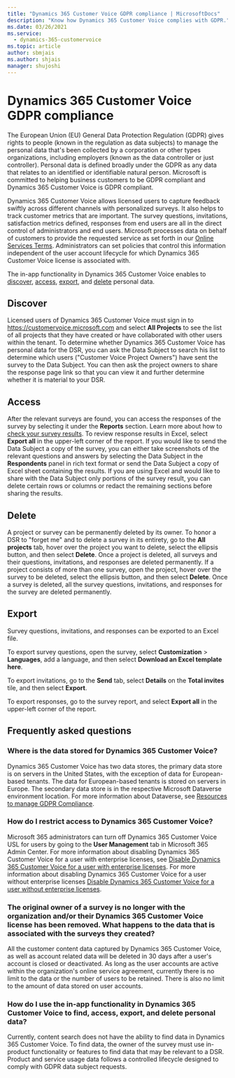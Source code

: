 ```yaml
---
title: "Dynamics 365 Customer Voice GDPR compliance | MicrosoftDocs"
description: "Know how Dynamics 365 Customer Voice complies with GDPR."
ms.date: 03/26/2021
ms.service: 
  - dynamics-365-customervoice
ms.topic: article
author: sbmjais
ms.author: shjais
manager: shujoshi
---
```


# Dynamics 365 Customer Voice GDPR compliance

The European Union (EU) General Data Protection Regulation (GDPR) gives rights to people (known in the regulation as data subjects) to manage the personal data that's been collected by a corporation or other types organizations, including employers (known as the data controller or just controller). Personal data is defined broadly under the GDPR as any data that relates to an identified or identifiable natural person. Microsoft is committed to helping business customers to be GDPR compliant and Dynamics 365 Customer Voice is GDPR compliant.

Dynamics 365 Customer Voice allows licensed users to capture feedback swiftly across different channels with personalized surveys. It also helps to track customer metrics that are important. The survey questions, invitations, satisfaction metrics defined, responses from end users are all in the direct control of administrators and end users. Microsoft processes data on behalf of customers to provide the requested service as set forth in our [Online Services Terms](https://go.microsoft.com/fwlink/?LinkID=734008). Administrators can set policies that control this information independent of the user account lifecycle for which Dynamics 365 Customer Voice license is associated with.

The in-app functionality in Dynamics 365 Customer Voice enables to [discover](#discover), [access](#access), [export](#export), and [delete](#delete) personal data.

## Discover

Licensed users of Dynamics 365 Customer Voice must sign in to https://customervoice.microsoft.com and select **All Projects** to see the list of all projects that they have created or have collaborated with other users within the tenant. To determine whether Dynamics 365 Customer Voice has personal data for the DSR, you can ask the Data Subject to search his list to determine which users ("Customer Voice Project Owners") have sent the survey to the Data Subject. You can then ask the project owners to share the response page link so that you can view it and further determine whether it is material to your DSR.

## Access

After the relevant surveys are found, you can access the responses of the survey by selecting it under the **Reports** section. Learn more about how to [check your survey results](survey-report.md). To review response results in Excel, select **Export all** in the upper-left corner of the report. If you would like to send the Data Subject a copy of the survey, you can either take screenshots of the relevant questions and answers by selecting the Data Subject in the **Respondents** panel in rich text format or send the Data Subject a copy of Excel sheet containing the results. If you are using Excel and would like to share with the Data Subject only portions of the survey result, you can delete certain rows or columns or redact the remaining sections before sharing the results. 

## Delete

A project or survey can be permanently deleted by its owner. To honor a DSR to "forget me" and to delete a survey in its entirety, go to the **All projects** tab, hover over the project you want to delete, select the ellipsis button, and then select **Delete**. Once a project is deleted, all surveys and their questions, invitations, and responses are deleted permanently. If a project consists of more than one survey, open the project, hover over the survey to be deleted, select the ellipsis button, and then select **Delete**. Once a survey is deleted, all the survey questions,  invitations, and responses for the survey are deleted permanently. 

## Export

Survey questions, invitations, and responses can be exported to an Excel file.

To export survey questions, open the survey, select **Customization** > **Languages**, add a language, and then select **Download an Excel template here**.

To export invitations, go to the **Send** tab, select **Details** on the **Total invites** tile, and then select **Export**.

To export responses, go to the survey report, and select **Export all** in the upper-left corner of the report.

## Frequently asked questions

### Where is the data stored for Dynamics 365 Customer Voice?

Dynamics 365 Customer Voice has two data stores, the primary data store is on servers in the United States, with the exception of data for European-based tenants. The data for European-based tenants is stored on servers in Europe. The secondary data store is in the respective Microsoft Dataverse environment location. For more information about Dataverse, see [Resources to manage GDPR Compliance](https://docs.microsoft.com/power-platform/admin/wp-compliance-data-privacy#resources-to-manage-gdpr-compliance).

### How do I restrict access to Dynamics 365 Customer Voice?

Microsoft 365 administrators can turn off Dynamics 365 Customer Voice USL for users by going to the **User Management** tab in Microsoft 365 Admin Center. For more information about disabling Dynamics 365 Customer Voice for a user with enterprise licenses, see [Disable Dynamics 365 Customer Voice for a user with enterprise licenses](purchase.md#disable-dynamics-365-customer-voice-for-a-user). For more information about disabling Dynamics 365 Customer Voice for a user without enterprise licenses [Disable Dynamics 365 Customer Voice for a user without enterprise licenses](purchase.md#disable-dynamics-365-customer-voice-for-a-user-1). 
 
### The original owner of a survey is no longer with the organization and/or their Dynamics 365 Customer Voice license has been removed. What happens to the data that is associated with the surveys they created?

All the customer content data captured by Dynamics 365 Customer Voice, as well as account related data will be deleted in 30 days after a user's account is closed or deactivated. As long as the user accounts are active within the organization's online service agreement, currently there is no limit to the data or the number of users to be retained. There is also no limit to the amount of data stored on user accounts.

### How do I use the in-app functionality in Dynamics 365 Customer Voice to find, access, export, and delete personal data?

Currently, content search does not have the ability to find data in Dynamics 365 Customer Voice. To find data, the owner of the survey must use in-product functionality or features to find data that may be relevant to a DSR. Product and service usage data follows a controlled lifecycle designed to comply with GDPR data subject requests.



